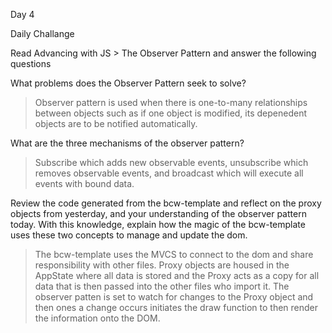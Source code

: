 Day 4

Daily Challange

Read Advancing with JS > The Observer Pattern and answer the following questions

What problems does the Observer Pattern seek to solve? 
> Observer pattern is used when there is one-to-many relationships between objects such as if one object is modified, its depenedent objects are to be notified automatically. 

What are the three mechanisms of the observer pattern?
>Subscribe which adds new observable events, unsubscribe which removes observable events, and
broadcast which will execute all events with bound data.

Review the code generated from the bcw-template and reflect on the proxy objects from yesterday, and your understanding of the observer pattern today. With this knowledge, explain how the magic of the bcw-template uses these two concepts to manage and update the dom.
> The bcw-template uses the MVCS to connect to the dom and share responsibility with other files. Proxy objects are housed in the AppState where all data is stored and the Proxy acts as a copy for all data that is then passed into the other files who import it. The observer patten is set to watch for changes to the Proxy object and then ones a change occurs initiates the draw function to then render the information onto the DOM.